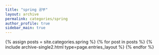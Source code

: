 ```yaml
---
title: "spring 공부"
layout: archive
permalink: categories/spring
author_profile: true
sidebar_main: true
---
```



{% assign posts = site.categories.spring %}
{% for post in posts %} {% include archive-single2.html type=page.entries_layout %} {% endfor %}
